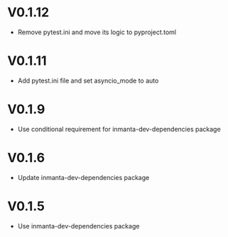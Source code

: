 # V0.1.12
- Remove pytest.ini and move its logic to pyproject.toml

# V0.1.11
- Add pytest.ini file and set asyncio_mode to auto

# V0.1.9
- Use conditional requirement for inmanta-dev-dependencies package

# V0.1.6
- Update inmanta-dev-dependencies package

# V0.1.5
- Use inmanta-dev-dependencies package
